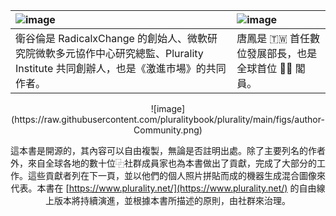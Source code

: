 | ![image](https://raw.githubusercontent.com/pluralitybook/plurality/main/figs/author-Glen.png)                                                                      | ![image](https://raw.githubusercontent.com/pluralitybook/plurality/main/figs/author-Audrey.png)                      |
| :------------------------------------------------------------------------------------------------------------------------------------------------------- | :--------------------------------------------------------------------------------------------------------- |
| 衛谷倫是 RadicalxChange 的創始人、微軟研究院微軟多元協作中心研究總監、Plurality Institute 共同創辦人，也是《激進市場》的共同作者。 | 唐鳳是 🇹🇼 首任數位發展部長，也是全球首位 🏳️‍⚧️ 閣員。 |

<div align="center">
![image](https://raw.githubusercontent.com/pluralitybook/plurality/main/figs/author-Community.png)

這本書是開源的，其內容可以自由複製，無論是否註明出處。除了主要列名的作者外，來自全球各地的數十位⿻社群成員家也為本書做出了貢獻，完成了大部分的工作。這些貢獻者列在下一頁，並以他們的個人照片拼貼而成的機器生成混合圖像來代表。本書在 [https://www.plurality.net/](https://www.plurality.net/) 的自由線上版本將持續演進，並根據本書所描述的原則，由社群來治理。
</div>
